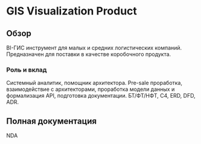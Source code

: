 # GIS Visualization Product

## Обзор
BI-ГИС инструмент для малых и средних логистических компаний. Предназначен для поставки в качестве коробочного продукта.

### Роль и вклад
Системный аналитик, помощник архитектора. Pre-sale проработка, взаимодействие с архитекторами, проработка модели данных и формализация API, подготовка документации. БТ/ФТ/НФТ, C4, ERD, DFD, ADR.

## Полная документация
NDA
